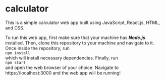 # calculator
This is a simple calculator web app built using JavaScript, React.js, HTML, and CSS.

To run this web app, first make sure that your machine has ___Node.js___ installed. Then, clone this repository to your machine and navigate to it. Once inside the repository, run  
`npm install`  
which will install necessary dependencies. Finally, run  
`npm start`  
and open the web browser of your choice. Navigate to https://localhost:3000 and the web app will be running!
